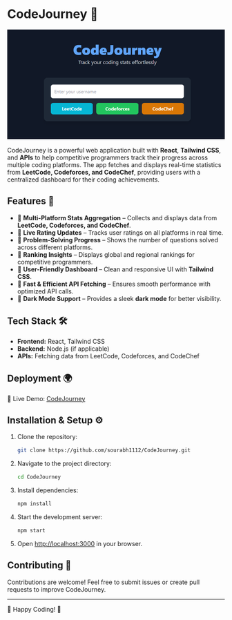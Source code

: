 
# CodeJourney 🚀

![CodeJourney Dashboard](Website_img.png)

CodeJourney is a powerful web application built with **React**, **Tailwind CSS**, and **APIs** to help competitive programmers track their progress across multiple coding platforms. The app fetches and displays real-time statistics from **LeetCode, Codeforces, and CodeChef**, providing users with a centralized dashboard for their coding achievements.

## Features 🌟

- 🔹 **Multi-Platform Stats Aggregation** – Collects and displays data from **LeetCode, Codeforces, and CodeChef**.
- 🔹 **Live Rating Updates** – Tracks user ratings on all platforms in real time.
- 🔹 **Problem-Solving Progress** – Shows the number of questions solved across different platforms.
- 🔹 **Ranking Insights** – Displays global and regional rankings for competitive programmers.
- 🔹 **User-Friendly Dashboard** – Clean and responsive UI with **Tailwind CSS**.
- 🔹 **Fast & Efficient API Fetching** – Ensures smooth performance with optimized API calls.
- 🔹 **Dark Mode Support** – Provides a sleek **dark mode** for better visibility.

## Tech Stack 🛠️

- **Frontend:** React, Tailwind CSS
- **Backend:** Node.js (if applicable)
- **APIs:** Fetching data from LeetCode, Codeforces, and CodeChef

## Deployment 🌍

🚀 Live Demo: [CodeJourney](https://code-journey-sourabh.vercel.app/)

## Installation & Setup ⚙️

1. Clone the repository:
   ```sh
   git clone https://github.com/sourabh1112/CodeJourney.git
   ```

2. Navigate to the project directory:
   ```sh
   cd CodeJourney
   ```

3. Install dependencies:
   ```sh
   npm install
   ```

4. Start the development server:
   ```sh
   npm start
   ```

5. Open [http://localhost:3000](http://localhost:3000) in your browser.

## Contributing 🤝

Contributions are welcome! Feel free to submit issues or create pull requests to improve CodeJourney.

---

🌟 Happy Coding! 🚀

